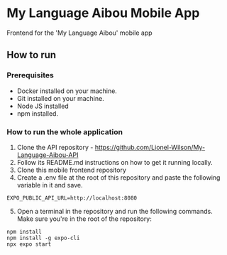 # My Language Aibou Mobile App
Frontend for the 'My Language Aibou' mobile app

## How to run

### Prerequisites

- Docker installed on your machine.
- Git installed on your machine.
- Node JS installed
- npm installed.

### How to run the whole application

1. Clone the API repository - https://github.com/Lionel-Wilson/My-Language-Aibou-API
2. Follow its README.md instructions on how to get it running locally.
3. Clone this mobile frontend repository
4. Create a .env file at the root of this repository and paste the following variable in it and save.
```
EXPO_PUBLIC_API_URL=http://localhost:8080
```
5. Open a terminal in the repository and run the following commands. Make sure you're in the root of the repository:

```
npm install
npm install -g expo-cli  
npx expo start
```

